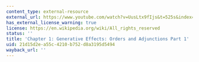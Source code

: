 ```yaml
---
content_type: external-resource
external_url: https://www.youtube.com/watch?v=UusLtx9fIjs&t=525s&index=2&list=PLhgq-BqyZ7i5lOqOqqRiS0U5SwTmPpHQ5
has_external_license_warning: true
license: https://en.wikipedia.org/wiki/All_rights_reserved
status: ''
title: 'Chapter 1: Generative Effects: Orders and Adjunctions Part 1'
uid: 21d15d2e-a55c-4210-b752-d8a3195d5494
wayback_url: ''
---
```


